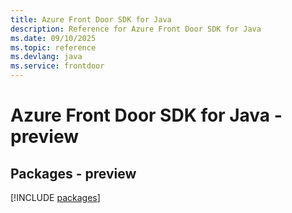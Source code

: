 ```yaml
---
title: Azure Front Door SDK for Java
description: Reference for Azure Front Door SDK for Java
ms.date: 09/10/2025
ms.topic: reference
ms.devlang: java
ms.service: frontdoor
---
```

# Azure Front Door SDK for Java - preview
## Packages - preview
[!INCLUDE [packages](front-door-index.md)]